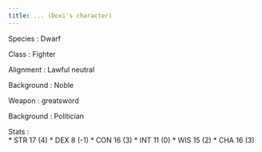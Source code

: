 ```yaml
---
title: ... (Doxi's character)
---
```


Species
:   Dwarf

Class
:   Fighter

Alignment
:   Lawful neutral

Background
:   Noble

Weapon
:   greatsword


Background
:   Politician

Stats
:  
    * STR 17 (4)
    * DEX 8 (-1)
    * CON 16 (3)
    * INT 11 (0)
    * WIS 15 (2)
    * CHA 16 (3)
